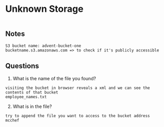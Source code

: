 # Unknown Storage

```

```

## Notes

```
S3 bucket name: advent-bucket-one
bucketname.s3.amazonaws.com => to check if it's publicly accessible
```

## Questions

1. What is the name of the file you found?

```
visiting the bucket in browser reveals a xml and we can see the contents of that bucket
employee_names.txt
```

2. What is in the file?

```
try to append the file you want to access to the bucket address
mcchef
```
